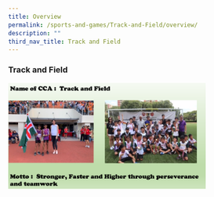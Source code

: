 ```yaml
---
title: Overview
permalink: /sports-and-games/Track-and-Field/overview/
description: ""
third_nav_title: Track and Field
---
```

### Track and Field

<img src="/images/tf1.png" style="width:80%">